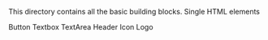 This directory contains all the basic building blocks.
Single HTML elements

Button
Textbox
TextArea
Header
Icon
Logo